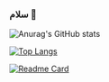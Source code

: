 ### سلام 👋

![Anurag's GitHub stats](https://github-readme-stats.vercel.app/api?username=MiladLotfi66&show_icons=true&theme=radical)

[![Top Langs](https://github-readme-stats.vercel.app/api/top-langs/?username=MiladLotfi66)](https://github.com/anuraghazra/github-readme-stats)

[![Readme Card](https://github-readme-stats.vercel.app/api/pin/?username=MiladLotfi&repo=github-readme-stats)](https://github.com/anuraghazra/github-readme-stats)


<!--
**MiladLotfi66/MiladLotfi66** is a ✨ _special_ ✨ repository because its `README.md` (this file) appears on your GitHub profile.

Here are some ideas to get you started:

- 🔭 I’m currently working on ...
- 🌱 I’m currently learning ...
- 👯 I’m looking to collaborate on ...
- 🤔 I’m looking for help with ...
- 💬 Ask me about ...
- 📫 How to reach me: ...
- 😄 Pronouns: ...
- ⚡ Fun fact: ...
-->
